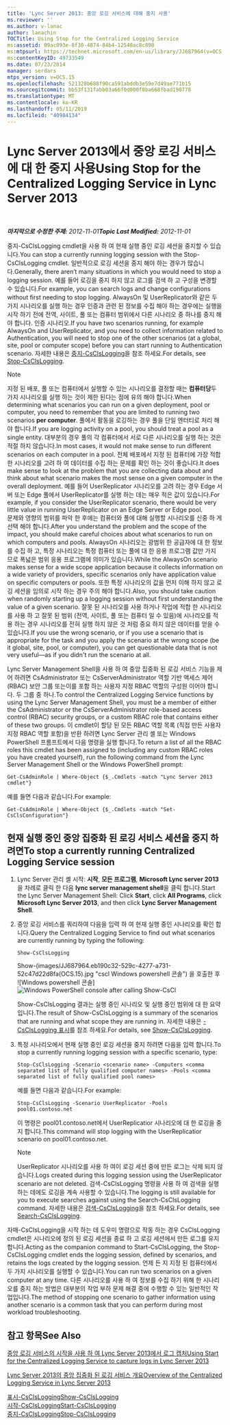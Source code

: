 ```yaml
---
title: 'Lync Server 2013: 중앙 로깅 서비스에 대해 중지 사용'
ms.reviewer: ''
ms.author: v-lanac
author: lanachin
TOCTitle: Using Stop for the Centralized Logging Service
ms:assetid: 09ac093e-8f30-4874-84b4-12548ac8c898
ms:mtpsurl: https://technet.microsoft.com/en-us/library/JJ687964(v=OCS.15)
ms:contentKeyID: 49733549
ms.date: 07/23/2014
manager: serdars
mtps_version: v=OCS.15
ms.openlocfilehash: 521328b688f90ca591abddb3e59e7d49ae771b15
ms.sourcegitcommit: bb53f131fabb03a66f0d000f8ba668fbad190778
ms.translationtype: MT
ms.contentlocale: ko-KR
ms.lasthandoff: 05/11/2019
ms.locfileid: "40984134"
---
```

<div data-xmlns="http://www.w3.org/1999/xhtml">

<div class="topic" data-xmlns="http://www.w3.org/1999/xhtml" data-msxsl="urn:schemas-microsoft-com:xslt" data-cs="http://msdn.microsoft.com/en-us/">

<div data-asp="http://msdn2.microsoft.com/asp">

# <a name="using-stop-for-the-centralized-logging-service-in-lync-server-2013"></a><span data-ttu-id="0202c-102">Lync Server 2013에서 중앙 로깅 서비스에 대 한 중지 사용</span><span class="sxs-lookup"><span data-stu-id="0202c-102">Using Stop for the Centralized Logging Service in Lync Server 2013</span></span>

</div>

<div id="mainSection">

<div id="mainBody">

<span> </span>

<span data-ttu-id="0202c-103">_**마지막으로 수정한 주제:** 2012-11-01_</span><span class="sxs-lookup"><span data-stu-id="0202c-103">_**Topic Last Modified:** 2012-11-01_</span></span>

<span data-ttu-id="0202c-104">중지-CsClsLogging cmdlet을 사용 하 여 현재 실행 중인 로깅 세션을 중지할 수 있습니다.</span><span class="sxs-lookup"><span data-stu-id="0202c-104">You can stop a currently running logging session with the Stop-CsClsLogging cmdlet.</span></span> <span data-ttu-id="0202c-105">일반적으로 로깅 세션을 중지 해야 하는 경우가 많습니다.</span><span class="sxs-lookup"><span data-stu-id="0202c-105">Generally, there aren’t many situations in which you would need to stop a logging session.</span></span> <span data-ttu-id="0202c-106">예를 들어 로깅을 중지 하지 않고 로그를 검색 하 고 구성을 변경할 수 있습니다.</span><span class="sxs-lookup"><span data-stu-id="0202c-106">For example, you can search logs and change configurations without first needing to stop logging.</span></span> <span data-ttu-id="0202c-107">AlwaysOn 및 UserReplicator와 같은 두 가지 시나리오를 실행 하는 경우 인증과 관련 된 정보를 수집 해야 하는 경우에는 실행을 시작 하기 전에 전역, 사이트, 풀 또는 컴퓨터 범위에서 다른 시나리오 중 하나를 중지 해야 합니다. 인증 시나리오.</span><span class="sxs-lookup"><span data-stu-id="0202c-107">If you have two scenarios running, for example AlwaysOn and UserReplicator, and you need to collect information related to Authentication, you will need to stop one of the other scenarios (at a global, site, pool or computer scope) before you can start running to Authentication scenario.</span></span> <span data-ttu-id="0202c-108">자세한 내용은 [중지-CsClsLogging](https://docs.microsoft.com/powershell/module/skype/Stop-CsClsLogging)을 참조 하세요.</span><span class="sxs-lookup"><span data-stu-id="0202c-108">For details, see [Stop-CsClsLogging](https://docs.microsoft.com/powershell/module/skype/Stop-CsClsLogging).</span></span>

<div>


> [!NOTE]  
> <span data-ttu-id="0202c-109">지정 된 배포, 풀 또는 컴퓨터에서 실행할 수 있는 시나리오를 결정할 때는 <STRONG>컴퓨터당</STRONG>두 가지 시나리오를 실행 하는 것이 제한 된다는 점에 유의 해야 합니다.</span><span class="sxs-lookup"><span data-stu-id="0202c-109">When determining what scenarios you can run on a given deployment, pool or computer, you need to remember that you are limited to running two scenarios <STRONG>per computer</STRONG>.</span></span> <span data-ttu-id="0202c-110">풀에서 활동을 로깅하는 경우 풀을 단일 엔터티로 처리 해야 합니다.</span><span class="sxs-lookup"><span data-stu-id="0202c-110">If you are logging activity on a pool, you should treat a pool as a single entity.</span></span> <span data-ttu-id="0202c-111">대부분의 경우 풀의 각 컴퓨터에서 서로 다른 시나리오를 실행 하는 것은 적절 하지 않습니다.</span><span class="sxs-lookup"><span data-stu-id="0202c-111">In most cases, it would not make sense to run different scenarios on each computer in a pool.</span></span> <span data-ttu-id="0202c-112">전체 배포에서 지정 된 컴퓨터에 가장 적합 한 시나리오를 고려 하 여 데이터를 수집 하는 문제를 확인 하는 것이 좋습니다.</span><span class="sxs-lookup"><span data-stu-id="0202c-112">It does make sense to look at the problem that you are collecting data about and think about what scenario makes the most sense on a given computer in the overall deployment.</span></span> <span data-ttu-id="0202c-113">예를 들어 UserReplicator 시나리오를 고려 하는 경우 Edge 서버 또는 Edge 풀에서 UserReplicator를 실행 하는 데는 매우 적은 값이 있습니다.</span><span class="sxs-lookup"><span data-stu-id="0202c-113">For example, if you consider the UserReplicator scenario, there would be very little value in running UserReplicator on an Edge Server or Edge pool.</span></span><BR><span data-ttu-id="0202c-114">문제와 영향의 범위를 파악 한 후에는 컴퓨터와 풀에 대해 실행할 시나리오를 신중 하 게 선택 해야 합니다.</span><span class="sxs-lookup"><span data-stu-id="0202c-114">After you understand the problem and the scope of the impact, you should make careful choices about what scenarios to run on which computers and pools.</span></span> <span data-ttu-id="0202c-115">AlwaysOn 시나리오는 광범위 한 공급자에 대 한 정보를 수집 하 고, 특정 시나리오는 특정 컴퓨터 또는 풀에 대 한 응용 프로그램 값만 가지 므로 폭넓은 범위 응용 프로그램에 의미가 있습니다.</span><span class="sxs-lookup"><span data-stu-id="0202c-115">While the AlwaysOn scenario makes sense for a wide scope application because it collects information on a wide variety of providers, specific scenarios only have application value on specific computers or pools.</span></span> <span data-ttu-id="0202c-116">또한 특정 시나리오의 값을 먼저 이해 하지 않고 로깅 세션을 임의로 시작 하는 경우 주의 해야 합니다.</span><span class="sxs-lookup"><span data-stu-id="0202c-116">Also, you should take caution when randomly starting up a logging session without first understanding the value of a given scenario.</span></span> <span data-ttu-id="0202c-117">잘못 된 시나리오를 사용 하거나 작업에 적합 한 시나리오를 사용 하 고 잘못 된 범위 (전역, 사이트, 풀 또는 컴퓨터 일 수 있음)에 시나리오를 적용 하는 경우 시나리오를 전혀 실행 하지 않은 것 처럼 중요 하지 않은 데이터를 얻을 수 있습니다.</span><span class="sxs-lookup"><span data-stu-id="0202c-117">If you use the wrong scenario, or if you use a scenario that is appropriate for the task and you apply the scenario at the wrong scope (be it global, site, pool, or computer), you can get questionable data that is not very useful—as if you didn't run the scenario at all.</span></span>



</div>

<span data-ttu-id="0202c-118">Lync Server Management Shell을 사용 하 여 중앙 집중화 된 로깅 서비스 기능을 제어 하려면 CsAdministrator 또는 CsServerAdministrator 역할 기반 액세스 제어 (RBAC) 보안 그룹 또는이를 포함 하는 사용자 지정 RBAC 역할의 구성원 이어야 합니다. 두 그룹 중 하나.</span><span class="sxs-lookup"><span data-stu-id="0202c-118">To control the Centralized Logging Service functions by using the Lync Server Management Shell, you must be a member of either the CsAdministrator or the CsServerAdministrator role-based access control (RBAC) security groups, or a custom RBAC role that contains either of these two groups.</span></span> <span data-ttu-id="0202c-119">이 cmdlet이 할당 된 모든 RBAC 역할 목록 (직접 만든 사용자 지정 RBAC 역할 포함)을 반환 하려면 Lync Server 관리 셸 또는 Windows PowerShell 프롬프트에서 다음 명령을 실행 합니다.</span><span class="sxs-lookup"><span data-stu-id="0202c-119">To return a list of all the RBAC roles this cmdlet has been assigned to (including any custom RBAC roles you have created yourself), run the following command from the Lync Server Management Shell or the Windows PowerShell prompt:</span></span>

    Get-CsAdminRole | Where-Object {$_.Cmdlets -match "Lync Server 2013 cmdlet"}

<span data-ttu-id="0202c-120">예를 들면 다음과 같습니다.</span><span class="sxs-lookup"><span data-stu-id="0202c-120">For example:</span></span>

    Get-CsAdminRole | Where-Object {$_.Cmdlets -match "Set-CsClsConfiguration"}

<div>

## <a name="to-stop-a-currently-running-centralized-logging-service-session"></a><span data-ttu-id="0202c-121">현재 실행 중인 중앙 집중화 된 로깅 서비스 세션을 중지 하려면</span><span class="sxs-lookup"><span data-stu-id="0202c-121">To stop a currently running Centralized Logging Service session</span></span>

1.  <span data-ttu-id="0202c-122">Lync Server 관리 셸 시작: **시작**, **모든 프로그램**, **Microsoft Lync server 2013**을 차례로 클릭 한 다음 **lync server management shell**을 클릭 합니다.</span><span class="sxs-lookup"><span data-stu-id="0202c-122">Start the Lync Server Management Shell: Click **Start**, click **All Programs**, click **Microsoft Lync Server 2013**, and then click **Lync Server Management Shell**.</span></span>

2.  <span data-ttu-id="0202c-123">중앙 로깅 서비스를 쿼리하여 다음을 입력 하 여 현재 실행 중인 시나리오를 확인 합니다.</span><span class="sxs-lookup"><span data-stu-id="0202c-123">Query the Centralized Logging Service to find out what scenarios are currently running by typing the following:</span></span>
    
        Show-CsClsLogging
    
    <span data-ttu-id="0202c-124">Show-(images/JJ687964.eb190c32-529c-4277-a731-52c47d22d8fa(OCS.15).jpg "cscl Windows powershell 콘솔") 을 호출한 후 ![Windows powershell 콘솔]</span><span class="sxs-lookup"><span data-stu-id="0202c-124">![Windows PowerShell console after calling Show-CsCl](images/JJ687964.eb190c32-529c-4277-a731-52c47d22d8fa(OCS.15).jpg "Windows PowerShell console after calling Show-CsCl")</span></span>
    
    <span data-ttu-id="0202c-125">Show-CsClsLogging 결과는 실행 중인 시나리오 및 실행 중인 범위에 대 한 요약입니다.</span><span class="sxs-lookup"><span data-stu-id="0202c-125">The result of Show-CsClsLogging is a summary of the scenarios that are running and what scope they are running in.</span></span> <span data-ttu-id="0202c-126">자세한 내용은 [-CsClsLogging 표시](https://docs.microsoft.com/powershell/module/skype/Show-CsClsLogging)를 참조 하세요.</span><span class="sxs-lookup"><span data-stu-id="0202c-126">For details, see [Show-CsClsLogging](https://docs.microsoft.com/powershell/module/skype/Show-CsClsLogging).</span></span>

3.  <span data-ttu-id="0202c-127">특정 시나리오에서 현재 실행 중인 로깅 세션을 중지 하려면 다음을 입력 합니다.</span><span class="sxs-lookup"><span data-stu-id="0202c-127">To stop a currently running logging session with a specific scenario, type:</span></span>
    
        Stop-CsClsLogging -Scenario <scenario name> -Computers <comma separated list of fully qualified computer names> -Pools <comma separated list of fully qualified pool names>
    
    <span data-ttu-id="0202c-128">예를 들면 다음과 같습니다.</span><span class="sxs-lookup"><span data-stu-id="0202c-128">For example:</span></span>
    
        Stop-CsClsLogging -Scenario UserReplicator -Pools pool01.contoso.net
    
    <span data-ttu-id="0202c-129">이 명령은 pool01.contoso.net에서 UserReplicatior 시나리오에 대 한 로깅을 중지 합니다.</span><span class="sxs-lookup"><span data-stu-id="0202c-129">This command will stop logging with the UserReplicatior scenario on pool01.contoso.net.</span></span>
    
    <div>
    

    > [!NOTE]  
    > <span data-ttu-id="0202c-130">UserReplicator 시나리오를 사용 하 여이 로깅 세션 중에 만든 로그는 삭제 되지 않습니다.</span><span class="sxs-lookup"><span data-stu-id="0202c-130">Logs created during this logging session using the UserReplicator scenario are not deleted.</span></span> <span data-ttu-id="0202c-131">검색-CsClsLogging 명령을 사용 하 여 검색을 실행 하는 데에도 로깅을 계속 사용할 수 있습니다.</span><span class="sxs-lookup"><span data-stu-id="0202c-131">The logging is still available for you to execute searches against using the Search-CsClsLogging command.</span></span> <span data-ttu-id="0202c-132">자세한 내용은 <A href="https://docs.microsoft.com/powershell/module/skype/Search-CsClsLogging">검색-CsClsLogging</A>을 참조 하세요.</span><span class="sxs-lookup"><span data-stu-id="0202c-132">For details, see <A href="https://docs.microsoft.com/powershell/module/skype/Search-CsClsLogging">Search-CsClsLogging</A>.</span></span>

    
    </div>

<span data-ttu-id="0202c-133">자매-CsClsLogging을 시작 하는 데 도우미 명령으로 작동 하는 경우 CsClsLogging cmdlet은 시나리오에 정의 된 로깅 세션을 종료 하 고 로깅 세션에서 만든 로그를 유지 합니다.</span><span class="sxs-lookup"><span data-stu-id="0202c-133">Acting as the companion command to Start-CsClsLogging, the Stop-CsClsLogging cmdlet ends the logging session, defined by scenarios, and retains the logs created by the logging session.</span></span> <span data-ttu-id="0202c-134">언제 든 지 지정 된 컴퓨터에서 두 가지 시나리오를 실행할 수 있습니다.</span><span class="sxs-lookup"><span data-stu-id="0202c-134">You can run two scenarios on a given computer at any time.</span></span> <span data-ttu-id="0202c-135">다른 시나리오를 사용 하 여 정보를 수집 하기 위해 한 시나리오를 중지 하는 방법은 대부분의 작업 부하 문제 해결 중에 수행할 수 있는 일반적인 작업입니다.</span><span class="sxs-lookup"><span data-stu-id="0202c-135">The method of stopping one scenario to gather information using another scenario is a common task that you can perform during most workload troubleshooting.</span></span>

</div>

<div>

## <a name="see-also"></a><span data-ttu-id="0202c-136">참고 항목</span><span class="sxs-lookup"><span data-stu-id="0202c-136">See Also</span></span>


[<span data-ttu-id="0202c-137">중앙 로깅 서비스의 시작을 사용 하 여 Lync Server 2013에서 로그 캡처</span><span class="sxs-lookup"><span data-stu-id="0202c-137">Using Start for the Centralized Logging Service to capture logs in Lync Server 2013</span></span>](lync-server-2013-using-start-for-the-centralized-logging-service-to-capture-logs.md)  


[<span data-ttu-id="0202c-138">Lync Server 2013의 중앙 집중화 된 로깅 서비스 개요</span><span class="sxs-lookup"><span data-stu-id="0202c-138">Overview of the Centralized Logging Service in Lync Server 2013</span></span>](lync-server-2013-overview-of-the-centralized-logging-service.md)  


[<span data-ttu-id="0202c-139">표시-CsClsLogging</span><span class="sxs-lookup"><span data-stu-id="0202c-139">Show-CsClsLogging</span></span>](https://docs.microsoft.com/powershell/module/skype/Show-CsClsLogging)  
[<span data-ttu-id="0202c-140">시작-CsClsLogging</span><span class="sxs-lookup"><span data-stu-id="0202c-140">Start-CsClsLogging</span></span>](https://docs.microsoft.com/powershell/module/skype/Start-CsClsLogging)  
[<span data-ttu-id="0202c-141">중지-CsClsLogging</span><span class="sxs-lookup"><span data-stu-id="0202c-141">Stop-CsClsLogging</span></span>](https://docs.microsoft.com/powershell/module/skype/Stop-CsClsLogging)  
  

</div>

</div>

<span> </span>

</div>

</div>

</div>


